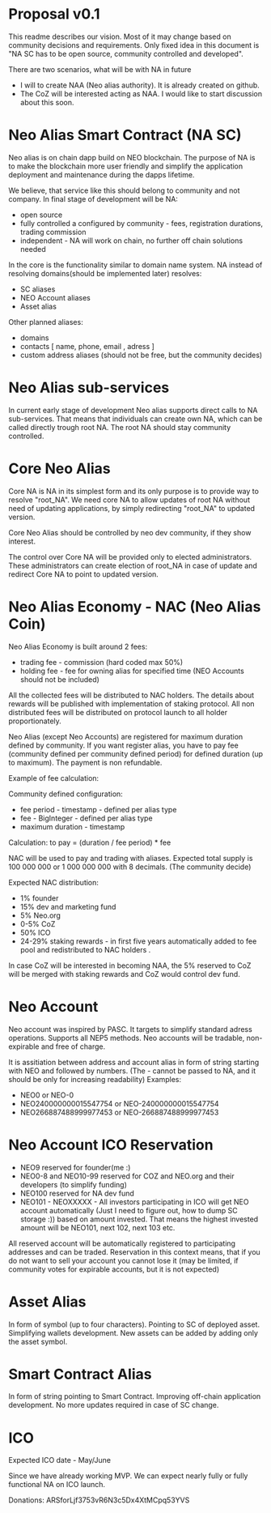 # Proposal v0.1
This readme describes our vision. Most of it may change based on community decisions and requirements. Only fixed idea in this document is "NA SC has to be open source, community controlled and developed". 

There are two scenarios, what will be with NA in future
-   I will to create NAA (Neo alias authority). It is already created on github.
-   The CoZ will be interested acting as NAA. I would like to start discussion about this soon.

# Neo Alias Smart Contract (NA SC)

Neo alias is on chain dapp build on NEO blockchain. The purpose of NA is to make the blockchain more user friendly and simplify the application deployment and maintenance during the dapps lifetime. 

We believe, that service like this should belong to community and not company. In final stage of development will be NA:
- open source
- fully controlled a configured by community - fees, registration durations, trading commission
- independent - NA will work on chain, no further off chain solutions needed 

In the core is the functionality similar to domain name system. NA instead of resolving domains(should be implemented later) resolves:
-	SC aliases
-	NEO Account aliases
-	Asset alias

Other planned aliases:
- domains
- contacts [ name, phone, email , adress ]
- custom address aliases (should not be free, but the community decides)

# Neo Alias sub-services
In current early stage of development Neo alias supports direct calls to NA sub-services. That means that individuals can create own NA, which can be called directly trough root NA. The root NA should stay community controlled.

# Core Neo Alias
Core NA is NA in its simplest form and its only purpose is to provide way to resolve "root_NA". We need core NA to allow updates of root NA without need of updating applications, by simply redirecting "root_NA" to updated version. 

Core Neo Alias should be controlled by neo dev community, if they show interest.

The control over Core NA will be provided only to elected administrators. These administrators can create election of root_NA in case of update and redirect Core NA to point to updated version.

# Neo Alias Economy - NAC (Neo Alias Coin)

Neo Alias Economy is built around 2 fees:
- trading fee - commission (hard coded max 50%)
- holding fee - fee for owning alias for specified time (NEO Accounts should not be included)

All the collected fees will be distributed to NAC holders. The details about rewards will be published with implementation of staking protocol. All non distributed fees will be distributed on protocol launch to all holder proportionately.

Neo Alias (except Neo Accounts) are registered for maximum duration defined by community. If you want register alias, you have to pay fee (community defined per community defined period) for defined duration (up to maximum). The payment is non refundable. 

Example of fee calculation:

Community defined configuration:
- fee period - timestamp - defined per alias type
- fee - BigInteger - defined per alias type
- maximum duration - timestamp 

Calculation: to pay = (duration / fee period) * fee

NAC will be used to pay and trading with aliases. Expected total supply is 100 000 000 or 1 000 000 000 with 8 decimals. (The community decide) 

Expected NAC distribution:
- 1% founder
- 15% dev and marketing fund 
- 5% Neo.org
- 0-5% CoZ
- 50% ICO
- 24-29% staking rewards - in first five years automatically added to fee pool and redistributed to NAC holders .

In case CoZ will be interested in becoming NAA, the 5% reserved to CoZ will be merged with staking rewards and CoZ would control dev fund.

# Neo Account
Neo account was inspired by PASC. It targets to simplify standard adress operations. Supports all NEP5 methods. Neo accounts will be tradable, non-expirable and free of charge. 

It is assitiation between address and account alias in form of string starting with NEO and followed by numbers. (The - cannot be passed to NA, and it should be only for increasing readability)
Examples:
- NEO0 or NEO-0
- NEO240000000015547754 or NEO-240000000015547754
- NEO266887488999977453 or NEO-266887488999977453

# Neo Account ICO Reservation
- NEO9 reserved for founder(me :)
- NEO0-8 and NEO10-99 reserved for COZ and NEO.org and their developers (to simplify funding)
- NEO100 reserved for NA dev fund
- NEO101 - NEOXXXXX - All investors participating in ICO will get NEO account automatically (Just I need to figure out, how to dump SC storage :)) based on amount invested.
That means the highest invested amount will be NEO101, next 102, next 103 etc.

All reserved account will be automatically registered to participating addresses and can be traded. Reservation in this context means, that if you do not want to sell your account
you cannot lose it (may be limited, if community votes for expirable accounts, but it is not expected)

# Asset Alias
In form of symbol (up to four characters). Pointing to SC of deployed asset. Simplifying wallets development. New assets can be added by adding only the asset symbol.

# Smart Contract Alias
In form of string pointing to Smart Contract. Improving off-chain application development. No more updates required in case of SC change. 

# ICO
Expected ICO date - May/June

Since we have already working MVP. We can expect nearly fully or fully functional NA on ICO launch.

Donations: ARSforLjf3753vR6N3c5Dx4XtMCpq53YVS
